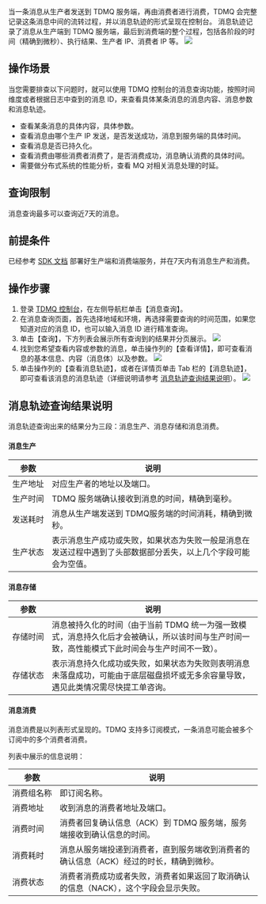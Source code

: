 当一条消息从生产者发送到 TDMQ 服务端，再由消费者进行消费，TDMQ 会完整记录这条消息中间的流转过程，并以消息轨迹的形式呈现在控制台。
消息轨迹记录了消息从生产端到 TDMQ 服务端，最后到消费端的整个过程，包括各阶段的时间（精确到微秒）、执行结果、生产者 IP、消费者 IP 等。
![](https://main.qcloudimg.com/raw/4cf7d69f461171ddd90e7f7ede15c63a.svg)

## 操作场景

当您需要排查以下问题时，就可以使用 TDMQ 控制台的消息查询功能，按照时间维度或者根据日志中查到的消息 ID，来查看具体某条消息的消息内容、消息参数和消息轨迹。

- 查看某条消息的具体内容，具体参数。
- 查看消息由哪个生产 IP 发送，是否发送成功，消息到服务端的具体时间。
- 查看消息是否已持久化。
- 查看消费由哪些消费者消费了，是否消费成功，消息确认消费的具体时间。
- 需要做分布式系统的性能分析，查看 MQ 对相关消息处理的时延。

## 查询限制

消息查询最多可以查询近7天的消息。

## 前提条件

已经参考 [SDK 文档](https://cloud.tencent.com/document/product/1179/48553) 部署好生产端和消费端服务，并在7天内有消息生产和消费。

## 操作步骤

1. 登录 [TDMQ 控制台](https://console.cloud.tencent.com/tdmq)，在左侧导航栏单击【消息查询】。
2. 在消息查询页面，首先选择地域和环境，再选择需要查询的时间范围，如果您知道对应的消息 ID，也可以输入消息 ID 进行精准查询。
3. 单击【查询】，下方列表会展示所有查询到的结果并分页展示。
![](https://main.qcloudimg.com/raw/34f66f96516c28d74c267ec35cd91b17.png)
4. 找到您希望查看内容或参数的消息，单击操作列的【查看详情】，即可查看消息的基本信息、内容（消息体）以及参数。
 ![](https://main.qcloudimg.com/raw/445a68973f994c75853b3e5d0e541d96.png)
5. 单击操作列的【查看消息轨迹】，或者在详情页单击 Tab 栏的【消息轨迹】，即可查看该消息的消息轨迹（详细说明请参考 [消息轨迹查询结果说明](#1)）。
![](https://main.qcloudimg.com/raw/4f413ec70b0e57b49e4f43ec50da485e.png)

<span id="1"></span>
## 消息轨迹查询结果说明

消息轨迹查询出来的结果分为三段：消息生产、消息存储和消息消费。

#### 消息生产
| 参数  | 说明   |
|----|----|
|<nobr>生产地址</nobr>|对应生产者的地址以及端口。|
|生产时间|TDMQ 服务端确认接收到消息的时间，精确到毫秒。|
|发送耗时|消息从生产端发送到 TDMQ服务端的时间消耗，精确到微秒。|
|生产状态|表示消息生产成功或失败，如果状态为失败一般是消息在发送过程中遇到了头部数据部分丢失，以上几个字段可能会为空值。|

#### 消息存储
| 参数   | 说明   |
|----|----|
|<nobr>存储时间</nobr>|消息被持久化的时间（由于当前 TDMQ 统一为强一致模式，消息持久化后才会被确认，所以该时间与生产时间一致，高性能模式下此时间会与生产时间不一致）。|
|存储状态|表示消息持久化成功或失败，如果状态为失败则表明消息未落盘成功，可能由于底层磁盘损坏或无多余容量导致，遇见此类情况需尽快提工单咨询。|

#### 消息消费

消息消费是以列表形式呈现的。TDMQ 支持多订阅模式，一条消息可能会被多个订阅中的多个消费者消费。

列表中展示的信息说明：

| 参数   | 说明   |
|----|----|
|<nobr>消费组名称</nobr>|即订阅名称。|
|消费地址|收到消息的消费者地址及端口。|
|消费时间|消费者回复确认信息（ACK）到 TDMQ 服务端，服务端接收到确认信息的时间。|
| 消费耗时|消息从服务端投递到消费者，直到服务端收到消费者的确认信息（ACK）经过的时长，精确到微秒。|
|消费状态|消费者消费成功或者失败，消费者如果返回了取消确认的信息（NACK），这个字段会显示失败。|

